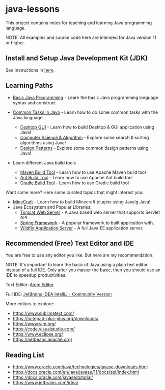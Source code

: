 # java-lessons

This project contains notes for teaching and learning Java programming language.

NOTE: All examples and source code here are intended for Java version 11 or higher.

## Install and Setup Java Development Kit (JDK)

See instructions in [here](basic/Hello.java).

## Learning Paths

* [Basic Java Programming](basic) - Learn the basic Java programming language syntax and construct
* [Common Tasks in Java](commontasks) - Learn how to do some common tasks with the Java language
  - [Desktop GUI](commontasks/swingdesktop) - Learn how to build Desktop & GUI application using Java!
  - [Computer Science & Algorithm](commontasks/algorithm) - Explore some search & sorting algorithms using Java!
  - [Design Patterns](commontasks/designpatterns) - Explore some common design patterns using Java!
  
* Learn different Java build tools
  - [Maven Build Tool](maven-hello-java) - Learn how to use Apache Maven build tool
  - [Ant Build Tool](ant-hello-java) - Learn how to use Apache Ant build tool
  - [Gradle Build Tool](gradle-hello-java) - Learn how to use Gradle build tool
  
Want some more? Here some curated topics that might interest you:

* [MineCraft](minecraft) - Learn how to build Minecraft plugins using Java!g Java!
* Java Ecosystem and Popular Libraries:
  - [Tomcat Web Server](http://tomcat.apache.org/) - A Java based web server that supports Servlet API.
  - [Spring Framework](https://spring.io/) - A popular framework to built application with.
  - [Wildfly Application Server](https://www.wildfly.org/) - A full Java EE application server.

## Recommended (Free) Text Editor and IDE

You are free to use any editor you like. But here are my recommendation:

NOTE: It's important to learn the basic of Java using a plain text editor instead of a full IDE.
Only after you master the basic, then you should use an IDE to speedup productivities.

Text Editor: [Atom Editor](https://atom.io/)

Full IDE: [JetBrains IDEA IntelliJ - Community Version](https://www.jetbrains.com/idea/download/)

More editors to explore:

* https://www.sublimetext.com/
* https://notepad-plus-plus.org/downloads/
* https://www.vim.org/
* https://code.visualstudio.com/
* https://www.eclipse.org/
* https://netbeans.apache.org/

## Reading List

* https://www.oracle.com/java/technologies/javase-downloads.html
* https://docs.oracle.com/en/java/javase/11/docs/api/index.html
* https://docs.oracle.com/javase/tutorial/
* https://www.jetbrains.com/idea/
